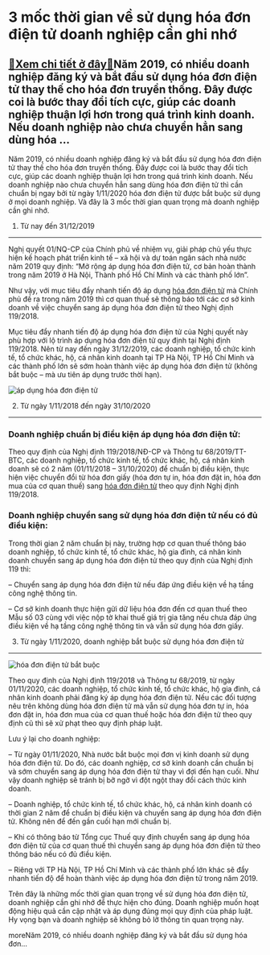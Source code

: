 3 mốc thời gian về sử dụng hóa đơn điện tử doanh nghiệp cần ghi nhớ
===================================================================

[:gift:Xem chi tiết ở đây:gift:](https://hddtvn.com/3-moc-thoi-gian-ve-su-dung-hoa-don-dien-tu-doanh-nghiep-can-ghi-nho/)Năm 2019, có nhiều doanh nghiệp đăng ký và bắt đầu sử dụng hóa đơn điện tử thay thế cho hóa đơn truyền thống. Đây được coi là bước thay đổi tích cực, giúp các doanh nghiệp thuận lợi hơn trong quá trình kinh doanh. Nếu doanh nghiệp nào chưa chuyển hẳn sang dùng hóa …
--------------------------------------------------------------------------------------------------------------------------------------------------------------------------------------------------------------------------------------------------------------------------

Năm 2019, có nhiều doanh nghiệp đăng ký và bắt đầu sử dụng hóa đơn điện tử thay thế cho hóa đơn truyền thống. Đây được coi là bước thay đổi tích cực, giúp các doanh nghiệp thuận lợi hơn trong quá trình kinh doanh. Nếu doanh nghiệp nào chưa chuyển hẳn sang dùng hóa đơn điện tử thì cần chuẩn bị ngay bởi từ ngày 1/11/2020 hóa đơn điện tử được bắt buộc sử dụng ở mọi doanh nghiệp. Và đây là 3 mốc thời gian quan trọng mà doanh nghiệp cần ghi nhớ.


1. Từ nay đến 31/12/2019
------------------------


Nghị quyết 01/NQ-CP của Chính phủ về nhiệm vụ, giải pháp chủ yếu thực hiện kế hoạch phát triển kinh tế – xã hội và dự toán ngân sách nhà nước năm 2019 quy định: “Mở rộng áp dụng hóa đơn điện tử, cơ bản hoàn thành trong năm 2019 ở Hà Nội, Thành phố Hồ Chí Minh và các thành phố lớn”.


Như vậy, với mục tiêu đẩy nhanh tiến độ áp dụng [hóa đơn điện tử](#) mà Chính phủ đề ra trong năm 2019 thì cơ quan thuế sẽ thông báo tới các cơ sở kinh doanh về việc chuyển sang áp dụng hóa đơn điện tử theo Nghị định 119/2018.


Mục tiêu đẩy nhanh tiến độ áp dụng hóa đơn điện tử của Nghị quyết này phù hợp với lộ trình áp dụng hóa đơn điện tử quy định tại Nghị định 119/2018. Nên từ nay đến ngày 31/12/2019, các doanh nghiệp, tổ chức kinh tế, tổ chức khác, hộ, cá nhân kinh doanh tại TP Hà Nội, TP Hồ Chí Minh và các thành phố lớn sẽ sớm hoàn thành việc áp dụng hóa đơn điện tử (không bắt buộc – mà ưu tiên áp dụng trước thời hạn).


![áp dụng hóa đơn điện tử](https://hddtvn.com/wp-content/uploads/2021/01/c-invoice-cmc-soft-hoa-don-dien-tu.jpg)


2. Từ ngày 1/11/2018 đến ngày 31/10/2020
----------------------------------------


### Doanh nghiệp chuẩn bị điều kiện áp dụng hóa đơn điện tử:


Theo quy định của Nghị định 119/2018/NĐ-CP và Thông tư 68/2019/TT-BTC, các doanh nghiệp, tổ chức kinh tế, tổ chức khác, hộ, cá nhân kinh doanh sẽ có 2 năm (01/11/2018 – 31/10/2020) để chuẩn bị điều kiện, thực hiện việc chuyển đổi từ hóa đơn giấy (hóa đơn tự in, hóa đơn đặt in, hóa đơn mua của cơ quan thuế) sang [hóa đơn điện tử](#) theo quy định Nghị định 119/2018.


### **Doanh nghiệp chuyển sang sử dụng hóa đơn điện tử nếu có đủ điều kiện:**


Trong thời gian 2 năm chuẩn bị này, trường hợp cơ quan thuế thông báo doanh nghiệp, tổ chức kinh tế, tổ chức khác, hộ gia đình, cá nhân kinh doanh chuyển sang áp dụng hóa đơn điện tử theo quy định của Nghị định 119 thì:


– Chuyển sang áp dụng hóa đơn điện tử nếu đáp ứng điều kiện về hạ tầng công nghệ thông tin.


– Cơ sở kinh doanh thực hiện gửi dữ liệu hóa đơn đến cơ quan thuế theo Mẫu số 03 cùng với việc nộp tờ khai thuế giá trị gia tăng nếu chưa đáp ứng điều kiện về hạ tầng công nghệ thông tin và vẫn sử dụng hóa đơn giấy.


3. Từ ngày 1/11/2020, doanh nghiệp bắt buộc sử dụng hóa đơn điện tử
-------------------------------------------------------------------


![hóa đơn điện tử bắt buộc](https://hddtvn.com/wp-content/uploads/2021/01/hoa-don-dien-tu-2.jpg)


Theo quy định của Nghị định 119/2018 và Thông tư 68/2019, từ ngày 01/11/2020, các doanh nghiệp, tổ chức kinh tế, tổ chức khác, hộ gia đình, cá nhân kinh doanh phải đăng ký áp dụng hóa đơn điện tử. Nếu các đối tượng nêu trên không dùng hóa đơn điện tử mà vẫn sử dụng hóa đơn tự in, hóa đơn đặt in, hóa đơn mua của cơ quan thuế hoặc hóa đơn điện tử theo quy định cũ thì sẽ xử phạt theo quy định pháp luật.


Lưu ý lại cho doanh nghiệp:


– Từ ngày 01/11/2020, Nhà nước bắt buộc mọi đơn vị kinh doanh sử dụng hóa đơn điện tử. Do đó, các doanh nghiệp, cơ sở kinh doanh cần chuẩn bị và sớm chuyển sang áp dụng hóa đơn điện tử thay vì đợi đến hạn cuối. Như vậy doanh nghiệp sẽ tránh bị bỡ ngỡ vì đột ngột thay đổi cách thức kinh doanh.


– Doanh nghiệp, tổ chức kinh tế, tổ chức khác, hộ, cá nhân kinh doanh có thời gian 2 năm để chuẩn bị điều kiện và chuyển sang áp dụng hóa đơn điện tử. Không nên để đến gần cuối hạn mới chuẩn bị.


– Khi có thông báo từ Tổng cục Thuế quy định chuyển sang áp dụng hóa đơn điện tử của cơ quan thuế thì chuyển sang áp dụng hóa đơn điện tử theo thông báo nếu có đủ điều kiện.


– Riêng với TP Hà Nội, TP Hồ Chí Minh và các thành phố lớn khác sẽ đẩy nhanh tiến độ để hoàn thành việc áp dụng hóa đơn điện tử trong năm 2019.


Trên đây là những mốc thời gian quan trọng về sử dụng hóa đơn điện tử, doanh nghiệp cần ghi nhớ để thực hiện cho đúng. Doanh nghiệp muốn hoạt động hiệu quả cần cập nhật và áp dụng đúng mọi quy định của pháp luật. Hy vọng bạn và doanh nghiệp sẽ không bỏ lỡ thông tin quan trọng này.



moreNăm 2019, có nhiều doanh nghiệp đăng ký và bắt đầu sử dụng hóa đơn…

